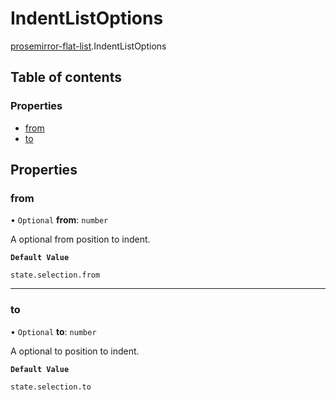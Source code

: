 # IndentListOptions

[prosemirror-flat-list](../modules/prosemirror_flat_list.md).IndentListOptions

## Table of contents

### Properties

- [from](prosemirror_flat_list.IndentListOptions.md#from)
- [to](prosemirror_flat_list.IndentListOptions.md#to)

## Properties

### from

• `Optional` **from**: `number`

A optional from position to indent.

**`Default Value`**

`state.selection.from`

___

### to

• `Optional` **to**: `number`

A optional to position to indent.

**`Default Value`**

`state.selection.to`
